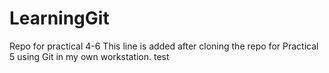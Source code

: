 # LearningGit
Repo for practical 4-6
This line is added after cloning the repo for
Practical 5 using Git in my own workstation.
test
